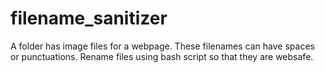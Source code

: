 # filename_sanitizer
A folder has image files for a webpage. These filenames can have spaces or punctuations. Rename files using bash script so that they are websafe.

